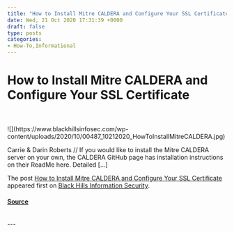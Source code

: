 ```yaml
---
title: "How to Install Mitre CALDERA and Configure Your SSL Certificate"
date: Wed, 21 Oct 2020 17:31:39 +0000
draft: false
type: posts
categories: 
- How-To,Informational
---
```

# How to Install Mitre CALDERA and Configure Your SSL Certificate

<br/>

<br/>
![](https://www.blackhillsinfosec.com/wp-content/uploads/2020/10/00487_10212020_HowToInstallMitreCALDERA.jpg)

Carrie & Darin Roberts // If you would like to install the Mitre CALDERA server on your own, the CALDERA GitHub page has installation instructions on their ReadMe here. Detailed \[…\]

The post [How to Install Mitre CALDERA and Configure Your SSL Certificate](https://www.blackhillsinfosec.com/how-to-install-mitre-caldera-and-configure-your-ssl-certificate/) appeared first on [Black Hills Information Security](https://www.blackhillsinfosec.com).

#### [Source](https://www.blackhillsinfosec.com/how-to-install-mitre-caldera-and-configure-your-ssl-certificate/)

<br/>
---
